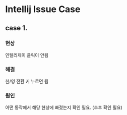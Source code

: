 # Intellij Issue Case

## case 1.

### 현상

인텔리제이 클릭이 안됨

### 해결

한/영 전환 키 누르면 됨

### 원인

어떤 동작에서 해당 현상에 빠졌는지 확인 필요. (추후 확인 필요)